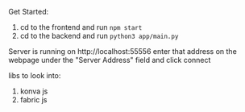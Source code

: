 Get Started:

1. cd to the frontend and run `npm start`
2. cd to the backend and run `python3 app/main.py`

Server is running on http://localhost:55556
enter that address on the webpage under the "Server Address" field
and click connect

libs to look into:
1. konva js
2. fabric js
